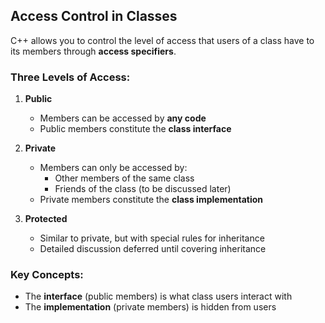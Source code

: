 ## Access Control in Classes

C++ allows you to control the level of access that users of a class have to its members through **access specifiers**.

### Three Levels of Access:

1. **Public**  
   - Members can be accessed by **any code**
   - Public members constitute the **class interface**

2. **Private**  
   - Members can only be accessed by:
     - Other members of the same class
     - Friends of the class (to be discussed later)
   - Private members constitute the **class implementation**

3. **Protected**  
   - Similar to private, but with special rules for inheritance
   - Detailed discussion deferred until covering inheritance

### Key Concepts:
- The **interface** (public members) is what class users interact with
- The **implementation** (private members) is hidden from users
